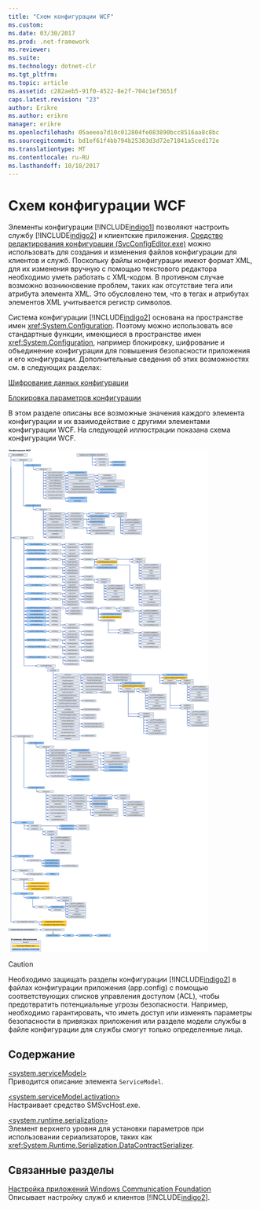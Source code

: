 ```yaml
---
title: "Схем конфигурации WCF"
ms.custom: 
ms.date: 03/30/2017
ms.prod: .net-framework
ms.reviewer: 
ms.suite: 
ms.technology: dotnet-clr
ms.tgt_pltfrm: 
ms.topic: article
ms.assetid: c282aeb5-91f0-4522-8e2f-704c1ef3651f
caps.latest.revision: "23"
author: Erikre
ms.author: erikre
manager: erikre
ms.openlocfilehash: 05aeeea7d10c012804fe083890bcc8516aa8c8bc
ms.sourcegitcommit: bd1ef61f4bb794b25383d3d72e71041a5ced172e
ms.translationtype: MT
ms.contentlocale: ru-RU
ms.lasthandoff: 10/18/2017
---
```

# <a name="wcf-configuration-schema"></a>Схем конфигурации WCF
Элементы конфигурации [!INCLUDE[indigo1](../../../../../includes/indigo1-md.md)] позволяют настроить службу [!INCLUDE[indigo2](../../../../../includes/indigo2-md.md)] и клиентские приложения. [Средство редактирования конфигурации (SvcConfigEditor.exe)](../../../../../docs/framework/wcf/configuration-editor-tool-svcconfigeditor-exe.md) можно использовать для создания и изменения файлов конфигурации для клиентов и служб. Поскольку файлы конфигурации имеют формат XML, для их изменения вручную с помощью текстового редактора необходимо уметь работать с XML-кодом. В противном случае возможно возникновение проблем, таких как отсутствие тега или атрибута элемента XML. Это обусловлено тем, что в тегах и атрибутах элементов XML учитывается регистр символов.  
  
 Система конфигурации [!INCLUDE[indigo2](../../../../../includes/indigo2-md.md)] основана на пространстве имен <xref:System.Configuration>. Поэтому можно использовать все стандартные функции, имеющиеся в пространстве имен <xref:System.Configuration>, например блокировку, шифрование и объединение конфигурации для повышения безопасности приложения и его конфигурации. Дополнительные сведения об этих возможностях см. в следующих разделах:  
  
 [Шифрование данных конфигурации](http://go.microsoft.com/fwlink/?LinkId=95337)  
  
 [Блокировка параметров конфигурации](http://go.microsoft.com/fwlink/?LinkId=95338)  
  
 В этом разделе описаны все возможные значения каждого элемента конфигурации и их взаимодействие с другими элементами конфигурации WCF. На следующей иллюстрации показана схема конфигурации WCF.  
  
 ![Схема конфигурации WCF](../../../../../docs/framework/configure-apps/file-schema/wcf/media/orcasconfigschema.gif "OrcasConfigSchema")  
  
> [!CAUTION]
>  Необходимо защищать разделы конфигурации [!INCLUDE[indigo2](../../../../../includes/indigo2-md.md)] в файлах конфигурации приложения (app.config) с помощью соответствующих списков управления доступом (ACL), чтобы предотвратить потенциальные угрозы безопасности.  Например, необходимо гарантировать, что иметь доступ или изменять параметры безопасности в привязках приложения или разделе модели службы в файле конфигурации для службы смогут только определенные лица.  
  
## <a name="in-this-section"></a>Содержание  
 [\<system.serviceModel>](../../../../../docs/framework/configure-apps/file-schema/wcf/system-servicemodel.md)  
 Приводится описание элемента `ServiceModel`.  
  
 [\<system.serviceModel.activation>](../../../../../docs/framework/configure-apps/file-schema/wcf/system-servicemodel-activation.md)  
 Настраивает средство SMSvcHost.exe.  
  
 [\<system.runtime.serialization>](../../../../../docs/framework/configure-apps/file-schema/wcf/system-runtime-serialization.md)  
 Элемент верхнего уровня для установки параметров при использовании сериализаторов, таких как <xref:System.Runtime.Serialization.DataContractSerializer>.  
  
## <a name="related-sections"></a>Связанные разделы  
 [Настройка приложений Windows Communication Foundation](http://msdn.microsoft.com/en-us/13cb368e-88d4-4c61-8eed-2af0361c6d7a)  
 Описывает настройку служб и клиентов [!INCLUDE[indigo2](../../../../../includes/indigo2-md.md)].
